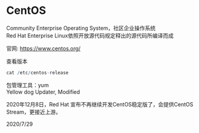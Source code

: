 # CentOS

Community Enterprise Operating System，社区企业操作系统  
Red Hat Enterprise Linux依照开放源代码规定释出的源代码所编译而成  

官网: https://www.centos.org/  

查看版本  
```r
cat /etc/centos-release
```

包管理工具：yum  
Yellow dog Updater, Modified  

2020年12月8日，Red Hat 宣布不再继续开发CentOS稳定版了，会提供CentOS Stream，更接近上游。  


2020/7/29  
